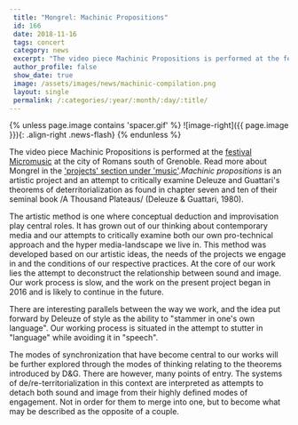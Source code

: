 ```yaml
---
 title: "Mongrel: Machinic Propositions"
 id: 166
 date: 2018-11-16
 tags: concert
 category: news
 excerpt: "The video piece Machinic Propositions is performed at the festival Micromusic at the city of Romans south of Grenoble. Read more about Mongrel in the 'projects' section under 'music'...."
 author_profile: false
 show_date: true
 image: /assets/images/news/machinic-compilation.png
 layout: single
 permalink: /:categories/:year/:month/:day/:title/
---
```

{% unless page.image contains 'spacer.gif' %}
   ![image-right]({{ page.image }}){: .align-right .news-flash}
{% endunless %}

The video piece Machinic Propositions is performed at the <a href="http://www.citemusique-romans.com/agenda-billetterie/concerts/435-klangdom-creation-surround-24-4hp">festival Micromusic</a> at the city of Romans south of Grenoble. Read more about Mongrel in the <a href="http://www.henrikfrisk.com/index.jsp?metaId=music&id=proj&about=1">'projects' section under 'music'</a>.<i>Machinic propositions</i> is an artistic project and an attempt to critically examine Deleuze and Guattari's theorems of deterritorialization as found in chapter seven and ten of their seminal book /A Thousand Plateaus/ (Deleuze & Guattari, 1980).



The artistic method is one where conceptual deduction and improvisation play central roles. It has grown out of our thinking about contemporary media and our attempts to critically examine both our own pro-technical approach and the hyper media-landscape we live in. This method was developed based on our artistic ideas, the needs of the projects we engage in and the conditions of our respective practices. At the core of our work lies the attempt to deconstruct the relationship between sound and image. Our work process is slow, and the work on the present project began in 2016 and is likely to continue in the future. 



There are interesting parallels between the way we work, and the idea put forward by Deleuze of style as the ability to "stammer in one's own language". Our working process is situated in the attempt to stutter in "language" while avoiding it in "speech". 



The modes of synchronization that have become central to our works will be further explored through the modes of thinking relating to the theorems introduced by D\&G. There are however, many points of entry. The systems of de/re-territorialization in this context are interpreted as attempts to detach both sound and image from their highly defined modes of engagement. Not in order for them to merge into one, but to become what may be described as the opposite of a couple.

